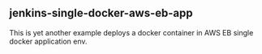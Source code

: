 ## jenkins-single-docker-aws-eb-app

This is yet another example deploys a docker container in AWS EB single docker application env.

